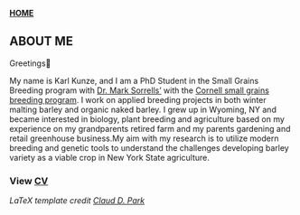 **<span style="color: grey;"> [HOME](./index.md) </span>**

## ABOUT ME  



Greetings👋  

My name is Karl Kunze, and I am a PhD Student in the Small Grains Breeding program with [Dr. Mark Sorrells’](https://plbrgen.cals.cornell.edu/people/mark-sorrells/) with the  [Cornell small grains breeding program](http://smallgrains.cals.cornell.edu/). I work on applied breeding projects in both winter malting barley and organic naked barley. I grew up in Wyoming, NY and became interested in biology, plant breeding and agriculture based on my experience on my grandparents retired farm and my parents gardening and retail greenhouse business.My aim with my research is to utilize modern breeding and genetic tools to understand the challenges developing barley variety as a viable crop in New York State agriculture.


### **View [CV](./CV_kunze_3302020.pdf)**   
*LaTeX template credit [Claud D. Park](https://github.com/posquit0/Awesome-CV)*
